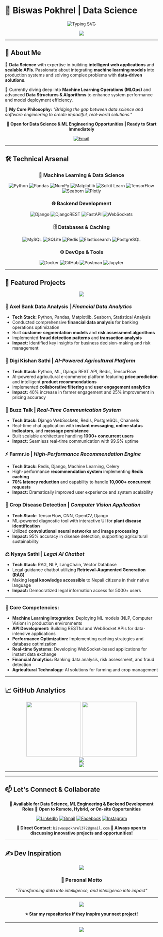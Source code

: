 # 🚀 Biswas Pokhrel | Data Science

<div align="center">
  
[![Typing SVG](https://readme-typing-svg.herokuapp.com?font=Fira+Code&weight=600&size=28&duration=3000&pause=1000&color=FF6B6B&center=true&vCenter=true&width=800&lines=Data+Science+%26+Backend+Engineer;Building+Intelligent+Web+Applications;ML+Models+in+Production;Transforming+Data+into+Intelligence)](https://git.io/typing-svg)

</div>

<div align="center">
  <img src="https://capsule-render.vercel.app/api?type=waving&color=gradient&customColorList=6,11,20&height=100&section=header&text=&fontSize=50&fontAlignY=40&desc=&descAlignY=51&descAlign=62"/>
</div>

---

## 💫 **About Me**

🎯 **Data Science** with expertise in building **intelligent web applications** and **scalable APIs**. Passionate about integrating **machine learning models** into production systems and solving complex problems with **data-driven solutions**.

🔭 Currently diving deep into **Machine Learning Operations (MLOps)** and advanced **Data Structures & Algorithms** to enhance system performance and model deployment efficiency.

🌱 **My Core Philosophy:** *"Bridging the gap between data science and software engineering to create impactful, real-world solutions."*

<div align="center">
  
**🎯 Open for Data Science & ML Engineering Opportunities | Ready to Start Immediately**

[![Email](https://img.shields.io/badge/📧_Contact_Me-FF6B6B?style=for-the-badge&logo=gmail&logoColor=white)](mailto:biswaspokhrel372@gmail.com)

</div>

---

## 🛠️ **Technical Arsenal**

<div align="center">

### 🤖 **Machine Learning & Data Science**
![Python](https://img.shields.io/badge/Python-3670A0?style=for-the-badge&logo=python&logoColor=ffdd54)
![Pandas](https://img.shields.io/badge/pandas-%23150458.svg?style=for-the-badge&logo=pandas&logoColor=white)
![NumPy](https://img.shields.io/badge/numpy-%23013243.svg?style=for-the-badge&logo=numpy&logoColor=white)
![Matplotlib](https://img.shields.io/badge/Matplotlib-%23ffffff.svg?style=for-the-badge&logo=Matplotlib&logoColor=black)
![Scikit Learn](https://img.shields.io/badge/scikit--learn-%23F7931E.svg?style=for-the-badge&logo=scikit-learn&logoColor=white)
![TensorFlow](https://img.shields.io/badge/TensorFlow-%23FF6F00.svg?style=for-the-badge&logo=TensorFlow&logoColor=white)
![Seaborn](https://img.shields.io/badge/Seaborn-3776AB?style=for-the-badge&logo=seaborn&logoColor=white)
![Plotly](https://img.shields.io/badge/Plotly-3F4F75?style=for-the-badge&logo=plotly&logoColor=white)

### 🌐 **Backend Development**
![Django](https://img.shields.io/badge/django-%23092E20.svg?style=for-the-badge&logo=django&logoColor=white)
![DjangoREST](https://img.shields.io/badge/DJANGO-REST-ff1709?style=for-the-badge&logo=django&logoColor=white&color=ff1709&labelColor=gray)
![FastAPI](https://img.shields.io/badge/FastAPI-005571?style=for-the-badge&logo=fastapi)
![WebSockets](https://img.shields.io/badge/WebSockets-010101?style=for-the-badge&logo=socketdotio&logoColor=white)

### 🗄️ **Databases & Caching**
![MySQL](https://img.shields.io/badge/mysql-4479A1.svg?style=for-the-badge&logo=mysql&logoColor=white)
![SQLite](https://img.shields.io/badge/sqlite-%2307405e.svg?style=for-the-badge&logo=sqlite&logoColor=white)
![Redis](https://img.shields.io/badge/redis-%23DD0031.svg?style=for-the-badge&logo=redis&logoColor=white)
![Elasticsearch](https://img.shields.io/badge/elasticsearch-%23005571.svg?style=for-the-badge&logo=elasticsearch&logoColor=white)
![PostgreSQL](https://img.shields.io/badge/PostgreSQL-316192?style=for-the-badge&logo=postgresql&logoColor=white)

### ⚙️ **DevOps & Tools**
![Docker](https://img.shields.io/badge/docker-%230db7ed.svg?style=for-the-badge&logo=docker&logoColor=white)
![GitHub](https://img.shields.io/badge/github-%23121011.svg?style=for-the-badge&logo=github&logoColor=white)
![Postman](https://img.shields.io/badge/Postman-FF6C37?style=for-the-badge&logo=postman&logoColor=white)
![Jupyter](https://img.shields.io/badge/Jupyter-F37626?style=for-the-badge&logo=jupyter&logoColor=white)

</div>

---

## 🚀 **Featured Projects**

<div align="center">
  <img src="https://readme-typing-svg.herokuapp.com?font=Fira+Code&size=20&duration=2000&pause=1000&color=4ECDC4&center=true&vCenter=true&width=600&lines=Building+Intelligence+Through+Code" />
</div>

### 🏦 **Axel Bank Data Analysis** | *Financial Data Analytics*
- **Tech Stack:** Python, Pandas, Matplotlib, Seaborn, Statistical Analysis
- Conducted comprehensive **financial data analysis** for banking operations optimization
- Built **customer segmentation models** and **risk assessment algorithms**
- Implemented **fraud detection patterns** and **transaction analysis**
- **Impact:** Identified key insights for business decision-making and risk management

### 🤖 **Digi Kishan Sathi** | *AI-Powered Agricultural Platform*
- **Tech Stack:** Python, ML, Django REST API, Redis, TensorFlow
- AI-powered agricultural e-commerce platform featuring **price prediction** and intelligent **product recommendations**
- Implemented **collaborative filtering** and **user engagement analytics**
- **Impact:** 40% increase in farmer engagement and 25% improvement in pricing accuracy

### 💬 **Buzz Talk** | *Real-Time Communication System*
- **Tech Stack:** Django WebSockets, Redis, PostgreSQL, Channels
- Real-time chat application with **instant messaging**, **online status indicators**, and **message persistence**
- Built scalable architecture handling **1000+ concurrent users**
- **Impact:** Seamless real-time communication with 99.9% uptime

### ⚡ **Farmr.io** | *High-Performance Recommendation Engine*
- **Tech Stack:** Redis, Django, Machine Learning, Celery
- High-performance **recommendation system** implementing **Redis caching**
- **70% latency reduction** and capability to handle **10,000+ concurrent requests**
- **Impact:** Dramatically improved user experience and system scalability

### 🌱 **Crop Disease Detection** | *Computer Vision Application*
- **Tech Stack:** TensorFlow, CNN, OpenCV, Django
- ML-powered diagnostic tool with interactive UI for **plant disease identification**
- Utilized **convolutional neural networks** and **image processing**
- **Impact:** 95% accuracy in disease detection, supporting agricultural sustainability

### ⚖️ **Nyaya Sathi** | *Legal AI Chatbot*
- **Tech Stack:** RAG, NLP, LangChain, Vector Database
- Legal guidance chatbot utilizing **Retrieval-Augmented Generation (RAG)**
- Making **legal knowledge accessible** to Nepali citizens in their native language
- **Impact:** Democratized legal information access for 5000+ users

---


</div>

### 🎯 **Core Competencies:**
- **Machine Learning Integration:** Deploying ML models (NLP, Computer Vision) in production environments
- **API Development:** Building RESTful and WebSocket APIs for data-intensive applications  
- **Performance Optimization:** Implementing caching strategies and database optimization
- **Real-time Systems:** Developing WebSocket-based applications for instant data exchange
- **Financial Analytics:** Banking data analysis, risk assessment, and fraud detection
- **Agricultural Technology:** AI solutions for farming and crop management

---

## 📈 **GitHub Analytics**

<div align="center">
  <img height="180em" src="https://github-readme-stats.vercel.app/api?username=BISWAS-BIT&show_icons=true&theme=radical&hide_border=true&count_private=true&include_all_commits=true"/>
  <img height="180em" src="https://github-readme-stats.vercel.app/api/top-langs/?username=BISWAS-BIT&layout=compact&theme=radical&hide_border=true&langs_count=8"/>
</div>

<div align="center">
  <img src="https://github-readme-streak-stats.herokuapp.com/?user=BISWAS-BIT&theme=radical&hide_border=true" />
</div>

<div align="center">
  <img src="https://github-readme-activity-graph.vercel.app/graph?username=BISWAS-BIT&theme=redical&hide_border=true" />
</div>

---

</div>

---

## 📫 **Let's Connect & Collaborate**

<div align="center">

**🎯 Available for Data Science, ML Engineering & Backend Development Roles**
**💼 Open to Remote, Hybrid, or On-site Opportunities**

[![LinkedIn](https://img.shields.io/badge/LinkedIn-%230077B5.svg?style=for-the-badge&logo=linkedin&logoColor=white)](https://www.linkedin.com/in/biswas-pokhrel-955a4b313/)
[![Gmail](https://img.shields.io/badge/Gmail-D14836?style=for-the-badge&logo=gmail&logoColor=white)](mailto:biswaspokhrel372@gmail.com)
[![Facebook](https://img.shields.io/badge/Facebook-%231877F2.svg?style=for-the-badge&logo=Facebook&logoColor=white)](https://www.facebook.com/profile.php?id=61557661250094)
[![Instagram](https://img.shields.io/badge/Instagram-%23E4405F.svg?style=for-the-badge&logo=Instagram&logoColor=white)](https://www.instagram.com/biswas.pokhrel.372/)

**📧 Direct Contact:** `biswaspokhrel372@gmail.com`
**💬 Always open to discussing innovative projects and opportunities!**

</div>

---

## ✍️ **Dev Inspiration**

<div align="center">
  
![](https://quotes-github-readme.vercel.app/api?type=horizontal&theme=radical)

### 💭 **Personal Motto**
*"Transforming data into intelligence, and intelligence into impact"*

---

<img src="https://komarev.com/github-profile-views-counter/src/counter.svg?username=BISWAS-BIT&color=FF6B6B&style=for-the-badge" />

**⭐ Star my repositories if they inspire your next project!**

</div>

---

<div align="center">
  <img src="https://capsule-render.vercel.app/api?type=waving&color=gradient&customColorList=6,11,20&height=100&section=footer"/>
</div>

<!-- Enhanced with advanced GitHub profile features for maximum professional impact -->
